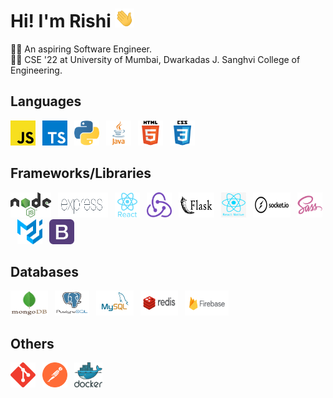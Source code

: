 # Hi! I'm Rishi <img src="https://raw.githubusercontent.com/RishiDesai17/RishiDesai17/main/wave.gif" width="31px">
👨‍💻 An aspiring Software Engineer. <br>
👨‍🎓 CSE '22 at University of Mumbai, Dwarkadas J. Sanghvi College of Engineering.

## Languages
<p float="left">
  <img src="https://raw.githubusercontent.com/RishiDesai17/RishiDesai17/main/Logos/javascript.png" alt="JavaScript" width="40" height="40"/>&ensp;
  <img src="https://raw.githubusercontent.com/RishiDesai17/RishiDesai17/main/Logos/typescript.png" alt="Typescript" width="40" height="40"/>&ensp;
  <img src="https://raw.githubusercontent.com/RishiDesai17/RishiDesai17/main/Logos/python.svg" alt="Python" width="40" height="40"/>&ensp;
  <img src="https://raw.githubusercontent.com/RishiDesai17/RishiDesai17/main/Logos/java.png" alt="Java" width="40" height="40"/>&ensp;
  <img src="https://raw.githubusercontent.com/RishiDesai17/RishiDesai17/main/Logos/html.svg" alt="HTML" width="40" height="40"/>&ensp;
  <img src="https://raw.githubusercontent.com/RishiDesai17/RishiDesai17/main/Logos/css.svg" alt="CSS" width="40" height="40"/>&ensp;
</p>

## Frameworks/Libraries
<p float="left">
  <img src="https://raw.githubusercontent.com/RishiDesai17/RishiDesai17/main/Logos/nodejs.png" alt="Node.js" width="65" height="40"/>&ensp;
  <img src="https://raw.githubusercontent.com/RishiDesai17/RishiDesai17/main/Logos/express.png" alt="Express" width="80" height="40"/>&ensp;
  <img src="https://raw.githubusercontent.com/RishiDesai17/RishiDesai17/main/Logos/react.svg" alt="React" width="40" height="40"/>&ensp;
  <img src="https://raw.githubusercontent.com/RishiDesai17/RishiDesai17/main/Logos/redux.svg" alt="Redux" width="40" height="40"/>&ensp;
  <img src="https://raw.githubusercontent.com/RishiDesai17/RishiDesai17/main/Logos/flask.svg" alt="Flask" width="57" height="40"/>&ensp;
  <img src="https://raw.githubusercontent.com/RishiDesai17/RishiDesai17/main/Logos/react-native.png" alt="React Native" width="40" height="40"/>&ensp;
  <img src="https://raw.githubusercontent.com/RishiDesai17/RishiDesai17/main/Logos/socketio.svg" alt="Socket.io" width="60" height="40"/>&ensp;
  <img src="https://raw.githubusercontent.com/RishiDesai17/RishiDesai17/main/Logos/sass.svg" alt="Sass" width="40" height="40"/>&ensp;
  <img src="https://raw.githubusercontent.com/RishiDesai17/RishiDesai17/main/Logos/material-ui.svg" alt="Material UI" width="40" height="40"/>&ensp;
  <img src="https://raw.githubusercontent.com/RishiDesai17/RishiDesai17/main/Logos/bootstrap.png" alt="Bootstrap" width="40" height="40"/>&ensp;
</p>

## Databases
<p float="left">
  <img src="https://raw.githubusercontent.com/RishiDesai17/RishiDesai17/main/Logos/mongodb.svg" alt="Mongo DB" width="60" height="40"/>&ensp;
  <img src="https://raw.githubusercontent.com/RishiDesai17/RishiDesai17/main/Logos/postgresql.svg" alt="PostgreSQL" width="55" height="40"/>&ensp;
  <img src="https://raw.githubusercontent.com/RishiDesai17/RishiDesai17/main/Logos/mysql.svg" alt="MySQL" width="60" height="40"/>&ensp;
  <img src="https://raw.githubusercontent.com/RishiDesai17/RishiDesai17/main/Logos/redis.svg" alt="Redis" width="60" height="40"/>&ensp;
  <img src="https://raw.githubusercontent.com/RishiDesai17/RishiDesai17/main/Logos/firebase.svg" alt="Firebase" width="70" height="40"/>&ensp;
</p>

## Others
<p float="left">
  <img src="https://raw.githubusercontent.com/RishiDesai17/RishiDesai17/main/Logos/git.svg" alt="Git" width="40" height="40"/>&ensp;
  <img src="https://raw.githubusercontent.com/RishiDesai17/RishiDesai17/main/Logos/postman.svg" alt="Postman" width="40" height="40"/>&ensp;
  <img src="https://raw.githubusercontent.com/RishiDesai17/RishiDesai17/main/Logos/docker.svg" alt="Docker" width="45" height="40"/>&ensp;
</p>

<!--
**RishiDesai17/RishiDesai17** is a ✨ _special_ ✨ repository because its `README.md` (this file) appears on your GitHub profile.

Here are some ideas to get you started:

- 🔭 I’m currently working on ...
- 🌱 I’m currently learning ...
- 👯 I’m looking to collaborate on ...
- 🤔 I’m looking for help with ...
- 💬 Ask me about ...
- 📫 How to reach me: ...
- 😄 Pronouns: ...
- ⚡ Fun fact: ...
-->
